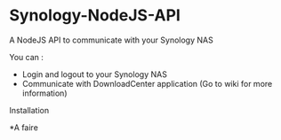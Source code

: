 # Synology-NodeJS-API
A NodeJS API to communicate with your Synology NAS



You can : 

- Login and logout to your Synology NAS
- Communicate with DownloadCenter application (Go to wiki for more information)




Installation

*A faire

